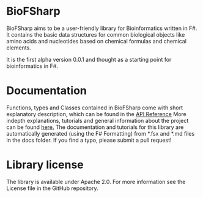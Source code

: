BioFSharp
=========

BioFSharp aims to be a user-friendly library for Bioinformatics written in F#. It contains the basic data 
structures for common biological objects like amino acids and nucleotides based on chemical formulas and chemical elements. 

It is the first alpha version 0.0.1 and thought as a starting point for bioinformatics in F#.


Documentation
=============

Functions, types and Classes contained in BioFSharp come with short explanatory description, which can be found in the [API Reference](https://csbiology.github.io/BioFSharp/reference/index.html)
More indepth explanations, tutorials and general information about the project can be found [here.](http://csbiology.github.io/BioFSharp)
The documentation and tutorials for this library are automatically generated (using the F# Formatting) from *.fsx and *.md files in the docs folder. If you find a typo, please submit a pull request!


Library license
===============

The library is available under Apache 2.0. For more information see the License file in the GitHub repository.
